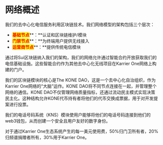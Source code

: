 # 网络概述

我们的去中心化电信服务利用区块链技术。我们网络模型的架构包括三个层次：

* <mark style="color:red;">**基础节点**</mark>**：**认证和区块链维护/模块
* <mark style="color:red;">**门禁节点**</mark>**：**为终端用户提供无线接入
* <mark style="color:red;">**运营商节点**</mark>**：**提供传统电信模块

通过将Sui区块链纳入我们的架构，我们的网络允许通过智能合约开放获取我们的电信基础设施。这些智能合约作为其他去中心化无线项目在Karrier One网络上构建的门户。

我们的区块链模块的核心是The KONE DAO，这是一个去中心化自治组织，作为Karrier One网络的“大脑”运作。KONE DAO将不同节点连接在一起，并管理整个网络的通信。KONE DAO不仅管理网络质量指标，还通过流动民主模式实现决策民主化。这种结构允许KONE代币持有者将他们的代币交换成票据，用于对开发提案进行投票。

我们的电话号码系统（KNS）模块使用户能够将他们的电话号码连接到他们的web3钱包，从而创建一个安全且用户友好的数字身份。

对于通过Karrier One生态系统产生的每一美元使用费，50%归门卫所有者，20%归频谱捐赠者所有，30%用于Karrier One。
